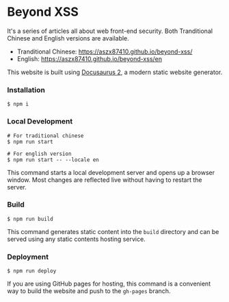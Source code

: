 # Beyond XSS

It's a series of articles all about web front-end security. Both Tranditional Chinese and English versions are available.

* Tranditional Chinese: https://aszx87410.github.io/beyond-xss/
* English: https://aszx87410.github.io/beyond-xss/en

This website is built using [Docusaurus 2](https://docusaurus.io/), a modern static website generator.

### Installation

```
$ npm i
```

### Local Development

```
# For traditional chinese 
$ npm run start

# For english version
$ npm run start -- --locale en
```

This command starts a local development server and opens up a browser window. Most changes are reflected live without having to restart the server.


### Build

```
$ npm run build
```

This command generates static content into the `build` directory and can be served using any static contents hosting service.

### Deployment

```
$ npm run deploy
```

If you are using GitHub pages for hosting, this command is a convenient way to build the website and push to the `gh-pages` branch.
